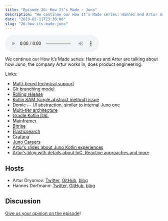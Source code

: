 ```yaml
---
title: "Episode 26: How It’s Made — Juno"
description: "We continue our How It’s Made series: Hannes and Artur are talking about how Juno, the company Artur works in, does product engineering."
date: "2019-02-11T23:30:00"
slug: "26-how-its-made-juno"
---
```

<audio controls preload="metadata">
  <source src="https://artemzin.com/static/thecontext/episodes/The.Context.episode.26.mp3" type="audio/mpeg">
</audio>

We continue our How It’s Made series: Hannes and Artur are talking about how Juno, the company Artur works in, does product engineering.

Links:
* [Multi-tiered technical support](https://en.wikipedia.org/wiki/Technical_support#Multi-tiered_technical_support)
* [Git branching model](https://artemzin.com/blog/git-ftfy-branching-model-continuation-of-git-flow-considered-harmful/)
* [Rolling release](https://en.wikipedia.org/wiki/Rolling_release)
* [Kotlin SAM (single abstract method) issue](https://youtrack.jetbrains.com/issue/KT-14984)
* [Domic — UI abstraction, similar to internal Juno one](https://github.com/lyft/domic)
* [Multi-tier architecture](https://martinfowler.com/bliki/PresentationDomainDataLayering.html)
* [Gradle Kotlin DSL](https://github.com/gradle/kotlin-dsl)
* [Mainframer](https://github.com/buildfoundation/mainframer)
* [Bitrise](https://www.bitrise.io/)
* [Elasticsearch](https://www.elastic.co/)
* [Grafana](https://grafana.com/)
* [Juno Careers](https://gojuno.com/careers/)
* [Artur’s slides about Juno Kotlin experiences](https://speakerdeck.com/arturdryomov/kotlin-max-payne-voxxed-days-minsk-may-2018)
* [Artur’s blog with details about IoC, Reactive approaches and more](https://arturdryomov.online/) 


## Hosts

* Artur Dryomov: [Twitter](https://twitter.com/arturdryomov), [GitHub](https://github.com/ming13), [blog](https://arturdryomov.online)
* Hannes Dorfmann: [Twitter](https://twitter.com/sockeqwe), [GitHub](https://github.com/sockeqwe), [blog](http://hannesdorfmann.com)

## Discussion

[Give us your opinion on the episode](https://github.com/artem-zinnatullin/TheContext-Podcast/issues/114)!
